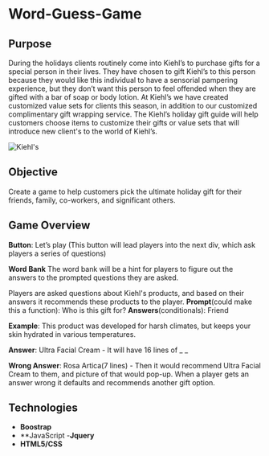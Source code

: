 # Word-Guess-Game 

## Purpose 
During the holidays clients routinely come into Kiehl’s to purchase gifts for a special person in their lives. They have chosen to gift Kiehl’s to this person because they would like this individual to have a sensorial pampering experience, but they don’t want this person to feel offended when they are gifted with a bar of soap or body lotion. At Kiehl’s we have created customized value sets for clients this season, in addition to our customized complimentary gift wrapping service. 
The Kiehl’s holiday gift guide will help customers choose items to customize their gifts or value sets that will introduce new client's to the world of Kiehl’s. 

![Kiehl's](https://user-images.githubusercontent.com/44280043/84092207-ada24b00-a9c4-11ea-9025-a9b9f475d586.png)
 
## Objective
Create a game to help customers pick the ultimate holiday gift for their friends, family, co-workers, and significant others.


## Game Overview
**Button**: Let’s play (This button will lead players into the next div, which ask players a series of questions) 

**Word Bank**
The word bank will be a hint for players to figure out the answers to the prompted questions they are asked. 

Players are asked questions about Kiehl's products, and based on their answers it recommends these products to the player.
**Prompt**(could make this a function): Who is this gift for?
**Answers**(conditionals): Friend

**Example**: This product was developed for harsh climates, but keeps your skin hydrated in various temperatures.

**Answer**: Ultra Facial Cream - It will have 16 lines of _ _

**Wrong Answer**: Rosa Artica(7 lines) - Then it would recommend Ultra Facial Cream to them, and picture of that would pop-up.
When a player gets an answer wrong it defaults and recommends another gift option.

## Technologies
 - **Boostrap**
 - **JavaScript
 -**Jquery**
 - **HTML5/CSS**


